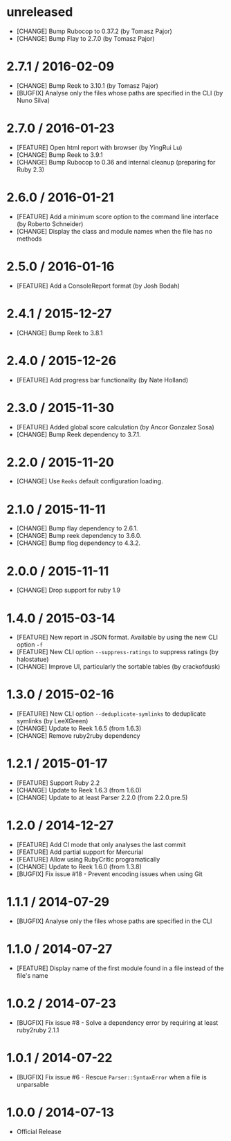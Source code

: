 # unreleased

* [CHANGE] Bump Rubocop to 0.37.2 (by Tomasz Pajor)
* [CHANGE] Bump Flay to 2.7.0 (by Tomasz Pajor)

# 2.7.1 / 2016-02-09

* [CHANGE] Bump Reek to 3.10.1 (by Tomasz Pajor)
* [BUGFIX] Analyse only the files whose paths are specified in the CLI (by Nuno Silva)

# 2.7.0 / 2016-01-23

* [FEATURE] Open html report with browser (by YingRui Lu)
* [CHANGE] Bump Reek to 3.9.1
* [CHANGE] Bump Rubocop to 0.36 and internal cleanup (preparing for Ruby 2.3)

# 2.6.0 / 2016-01-21

* [FEATURE] Add a minimum score option to the command line interface (by Roberto Schneider)
* [CHANGE] Display the class and module names when the file has no methods

# 2.5.0 / 2016-01-16

* [FEATURE] Add a ConsoleReport format (by Josh Bodah)

# 2.4.1 / 2015-12-27

* [CHANGE] Bump Reek to 3.8.1

# 2.4.0 / 2015-12-26

* [FEATURE] Add progress bar functionality (by Nate Holland)

# 2.3.0 / 2015-11-30

* [FEATURE] Added global score calculation (by Ancor Gonzalez Sosa)
* [CHANGE] Bump Reek dependency to 3.7.1.

# 2.2.0 / 2015-11-20

* [CHANGE] Use `Reeks` default configuration loading.

# 2.1.0 / 2015-11-11

* [CHANGE] Bump flay dependency to 2.6.1.
* [CHANGE] Bump reek dependency to 3.6.0.
* [CHANGE] Bump flog dependency to 4.3.2.

# 2.0.0 / 2015-11-11

* [CHANGE] Drop support for ruby 1.9

# 1.4.0 / 2015-03-14

* [FEATURE] New report in JSON format. Available by using the new CLI option `-f`
* [FEATURE] New CLI option `--suppress-ratings` to suppress ratings (by halostatue)
* [CHANGE] Improve UI, particularly the sortable tables (by crackofdusk)

# 1.3.0 / 2015-02-16

* [FEATURE] New CLI option `--deduplicate-symlinks` to deduplicate symlinks (by LeeXGreen)
* [CHANGE] Update to Reek 1.6.5 (from 1.6.3)
* [CHANGE] Remove ruby2ruby dependency

# 1.2.1 / 2015-01-17

* [FEATURE] Support Ruby 2.2
* [CHANGE] Update to Reek 1.6.3 (from 1.6.0)
* [CHANGE] Update to at least Parser 2.2.0 (from 2.2.0.pre.5)

# 1.2.0 / 2014-12-27

* [FEATURE] Add CI mode that only analyses the last commit
* [FEATURE] Add partial support for Mercurial
* [FEATURE] Allow using RubyCritic programatically
* [CHANGE] Update to Reek 1.6.0 (from 1.3.8)
* [BUGFIX] Fix issue #18 - Prevent encoding issues when using Git

# 1.1.1 / 2014-07-29

* [BUGFIX] Analyse only the files whose paths are specified in the CLI

# 1.1.0 / 2014-07-27

* [FEATURE] Display name of the first module found in a file instead of the file's name

# 1.0.2 / 2014-07-23

* [BUGFIX] Fix issue #8 - Solve a dependency error by requiring at least ruby2ruby 2.1.1

# 1.0.1 / 2014-07-22

* [BUGFIX] Fix issue #6 - Rescue `Parser::SyntaxError` when a file is unparsable

# 1.0.0 / 2014-07-13

* Official Release
